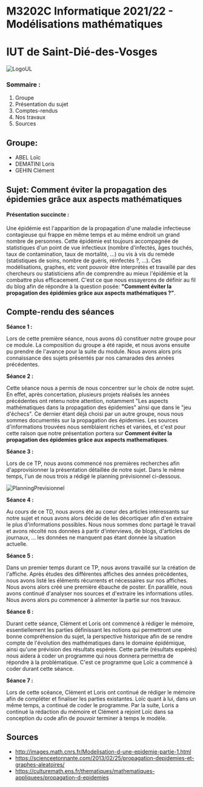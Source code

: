 
# M3202C Informatique 2021/22 - Modélisations mathématiques
# IUT de Saint-Dié-des-Vosges 
![LogoUL](https://cdn.discordapp.com/attachments/905110065919426633/913738803737411594/ul.png "LogoUL")
### Sommaire : 
1. Groupe
2. Présentation du sujet
3. Comptes-rendus
4. Nos travaux
5. Sources




## Groupe:
- ABEL Loïc 
- DEMATINI Loris
- GEHIN Clément

## Sujet: Comment éviter la propagation des épidemies grâce aux aspects mathématiques
#### Présentation succincte :
Une épidémie est l'apparition de la propagation d'une maladie infectieuse contagieuse qui frappe en même temps et au même endroit un grand nombre de personnes.
Cette épidémie est toujours accompagnée de statistiques d'un point de vue infectieux (nombre d'infectés, âges touchés, taux de contamination, taux de mortalité, ...) ou vis à vis du remède (statistiques de soins, nombre de guéris, réinfectés ?, ...).
Ces modélisations, graphes, etc vont pouvoir être interprétés et travaillé par des chercheurs ou statisticiens afin de comprendre au mieux l'épidémie et la combattre plus efficacement.
C'est ce que nous essayerons de définir au fil du blog afin de répondre à la question posée:
**"Comment éviter la propagation des épidémies grâce aux aspects mathématiques ?"**.

## Compte-rendu des séances
**Séance 1 :**

Lors de cette première séance, nous avons dû constituer notre groupe pour ce module. La composition du groupe a été rapide, et nous avons ensuite pu prendre de l'avance pour la suite du module. Nous avons alors pris connaissance des sujets présentés par nos camarades des années précédentes.

**Séance 2 :**

Cette séance nous a permis de nous concentrer sur le choix de notre sujet. En effet, après concertation, plusieurs projets réalisés les années précédentes ont retenu notre attention, notamment "Les aspects mathématiques dans la propagation des épidemies" ainsi que dans le "jeu d'échecs". Ce dernier étant déjà choisi par un autre groupe, nous nous sommes documentés sur la propagation des épidemies. Les sources d'informations trouvées nous semblaient riches et variées, et c'est pour cette raison que notre présentation portera sur **Comment éviter la propagation des épidemies grâce aux aspects mathematiques**.

**Séance 3 :**

Lors de ce TP, nous avons commencé nos premières recherches afin d'approvisionner la présentation détaillée de notre sujet.
Dans le même temps, l'un de nous trois a rédigé le planning prévisionnel ci-dessous.

![PlanningPrevisionnel](https://gameosu.s-ul.eu/ZJpZKIHy)

**Séance 4 :**

Au cours de ce TD, nous avons été au coeur des articles intéressants sur notre sujet et nous avons alors décidé de les décortiquer afin d'en extraire le plus d'informations possibles. Nous nous sommes donc partagé le travail et avons récolté nos données à partir d'interviews, de blogs, d'articles de journaux, ... les données ne manquent pas étant donnée la situation actuelle.

**Séance 5 :**

Dans un premier temps durant ce TP, nous avons travaillé sur la création de l'affiche. Après études des différentes affiches des années précédentes, nous avons listé les éléments récurrents et nécessaires sur nos affiches. Nous avons alors créé une première ébauche de poster.
En parallèle, nous avons continué d'analyser nos sources et d'extraire les informations utiles. Nous avons alors pu commencer à alimenter la partie sur nos travaux.

**Séance 6 :**

Durant cette séance, Clément et Loris ont commencé à rédiger le mémoire, essentiellement les parties définissant les notions qui permettront une bonne compréhension du sujet, la perspective historique afin de se rendre compte de l'évolution des mathématiques dans le domaine épidémique, ainsi qu'une prévision des résultats espérés.
Cette partie (résultats espérés) nous aidera à coder un programme qui nous donnera permettra de répondre à la problématique.
C'est ce programme que Loïc a commencé à coder durant cette séance.

**Séance 7 :**

Lors de cette scéance, Clément et Loris ont continué de rédiger le mémoire afin de compléter et finaliser les parties existantes.
Loïc quant à lui, dans un même temps, a continué de coder le programme.
Par la suite, Loris a continué la rédaction du mémoire et Clément a rejoint Loïc dans sa conception du code afin de pouvoir terminer à temps le modèle.

## Sources

- http://images.math.cnrs.fr/Modelisation-d-une-epidemie-partie-1.html 
- https://scienceetonnante.com/2013/02/25/propagation-depidemies-et-graphes-aleatoires/
- https://culturemath.ens.fr/thematiques/mathematiques-appliquees/propagation-d-epidemies

